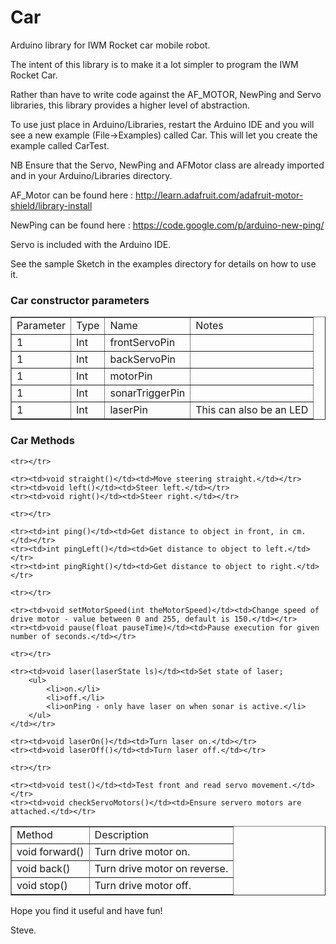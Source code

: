 Car
===

Arduino library for IWM Rocket car mobile robot.

The intent of this library is to make it a lot simpler to program the IWM Rocket Car.

Rather than have to write code against the AF_MOTOR, NewPing and Servo libraries, this library provides a higher level of abstraction.

To use just place in Arduino/Libraries, restart the Arduino IDE and you will see a new example (File->Examples) called Car. This will let you create the example called CarTest.

NB Ensure that the Servo, NewPing and AFMotor class are already imported and in your Arduino/Libraries directory.

AF_Motor can be found here : http://learn.adafruit.com/adafruit-motor-shield/library-install

NewPing can be found here : https://code.google.com/p/arduino-new-ping/

Servo is included with the Arduino IDE.

See the sample Sketch in the examples directory for details on how to use it.

<h3>Car constructor parameters</h3>
<table border="1">
	<tr>
		<td>Parameter</td><td>Type</td><td>Name</td><td>Notes</td>
	</tr>
	<tr>
		<td>1</td><td>Int</td><td>frontServoPin</td><td> </td>
	</tr>
	<tr>
		<td>1</td><td>Int</td><td>backServoPin</td><td> </td>
	</tr>
	<tr>
		<td>1</td><td>Int</td><td>motorPin</td><td> </td>
	</tr>
	<tr>
		<td>1</td><td>Int</td><td>sonarTriggerPin</td><td> </td>
	</tr>
	<tr>
		<td>1</td><td>Int</td><td>laserPin</td><td>This can also be an LED</td>
	</tr>
</table>	

<h3>Car Methods</h3>
<table border="1">
	<tr>
		<td>Method</td><td>Description</td>
	</tr>
	<tr><td>void forward()</td><td>Turn drive motor on.</td><tr>
    <tr><td>void back()</td><td>Turn drive motor on reverse.</td></tr>
    <tr><td>void stop()</td><td>Turn drive motor off.</td></tr>

    <tr></tr>

    <tr><td>void straight()</td><td>Move steering straight.</td></tr>
    <tr><td>void left()</td><td>Steer left.</td></tr>
    <tr><td>void right()</td><td>Steer right.</td></tr>

    <tr></tr>

    <tr><td>int ping()</td><td>Get distance to object in front, in cm.</td></tr>
    <tr><td>int pingLeft()</td><td>Get distance to object to left.</td></tr>
    <tr><td>int pingRight()</td><td>Get distance to object to right.</td></tr>

    <tr></tr>

    <tr><td>void setMotorSpeed(int theMotorSpeed)</td><td>Change speed of drive motor - value between 0 and 255, default is 150.</td></tr>
    <tr><td>void pause(float pauseTime)</td><td>Pause execution for given number of seconds.</td></tr>

    <tr></tr>

    <tr><td>void laser(laserState ls)</td><td>Set state of laser;
    	<ul>
    		<li>on.</li>
    		<li>off.</li>
    		<li>onPing - only have laser on when sonar is active.</li>
    	</ul>
    </td></tr>

    <tr><td>void laserOn()</td><td>Turn laser on.</td></tr>
    <tr><td>void laserOff()</td><td>Turn laser off.</td></tr>

    <tr></tr>

    <tr><td>void test()</td><td>Test front and read servo movement.</td></tr>
	<tr><td>void checkServoMotors()</td><td>Ensure servero motors are attached.</td></tr>  
</table>


Hope you find it useful and have fun!

Steve.